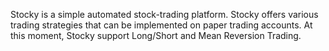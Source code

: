 Stocky is a simple automated stock-trading platform. Stocky offers various trading strategies that can be implemented on paper trading accounts. At this moment, Stocky support Long/Short and Mean Reversion Trading.
